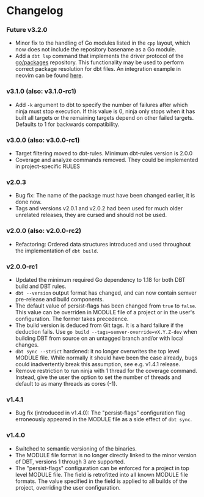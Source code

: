 # Changelog

### Future v3.2.0

- Minor fix to the handling of Go modules listed in the `cpp` layout, which now does not include the repository
basename as a Go module.
- Add a `dbt lsp` command that implements the driver protocol of the [go/packages](golang.org/x/tools/go/packages) 
repository. This functionality may be used to perform correct package resolution for dbt files. An 
integration example in neovim can be found [here](https://github.com/Javier-varez/dbt-nvim/blob/ed9b73547b2f056e8043e5817a6451f9a01e74f1/lua/dbt-nvim/lsp/init.lua#L10).

### v3.1.0 (also: v3.1.0-rc1)

- Add `-k` argument to dbt to specify the number of failures after which ninja must stop execution.
If this value is 0, ninja only stops when it has built all targets or the remaining targets depend
on other failed targets. Defaults to 1 for backwards compatibility.

### v3.0.0 (also: v3.0.0-rc1)

- Target filtering moved to dbt-rules. Minimum dbt-rules version is 2.0.0
- Coverage and analyze commands removed. They could be implemented in project-specific RULES

### v2.0.3

- Bug fix: The name of the package must have been changed earlier, it is done now.
- Tags and versions v2.0.1 and v2.0.2 had been used for much older unrelated releases,
  they are cursed and should not be used.

### v2.0.0 (also: v2.0.0-rc2)

- Refactoring: Ordered data structures introduced and used throughout the implementation of `dbt build`.

### v2.0.0-rc1

- Updated the minimum required Go dependency to 1.18 for both DBT build and DBT rules.
- `dbt --version` output format has changed, and can now contain semver pre-release and build components.
- The default value of persist-flags has been changed from `true` to `false`.
  This value can be overriden in MODULE file of a project or in the user's configuration.
  The former takes precedence.
- The build version is deduced from Git tags. It is a hard failure if the deduction fails.
  Use `go build --tags=semver-override=vX.Y.Z-dev` when building DBT from source on
  an untagged branch and/or with local changes.
- `dbt sync --strict` hardened: it no longer overwrites the top level MODULE file.
  While normally it should have been the case already, bugs could inadvertently break this assumption,
  see e.g. v1.4.1 release.
- Remove restriction to run ninja with 1 thread for the coverage command. Instead, give the user the
  option to set the number of threads and default to as many threads as cores (-1).

### v1.4.1

- Bug fix (introduced in v1.4.0): The "persist-flags" configuration flag erroneously appeared in the
  MODULE file as a side effect of `dbt sync`.

### v1.4.0

- Switched to semantic versioning of the binaries.
- The MODULE file format is no longer directly linked to the minor version of DBT,
  versions 1 through 3 are supported.
- The "persist-flags" configuration can be enforced for a project in top level MODULE file.
  The field is retrofitted into all known MODULE file formats.
  The value specified in the field is applied to all builds of the project,
  overriding the user configuration.

